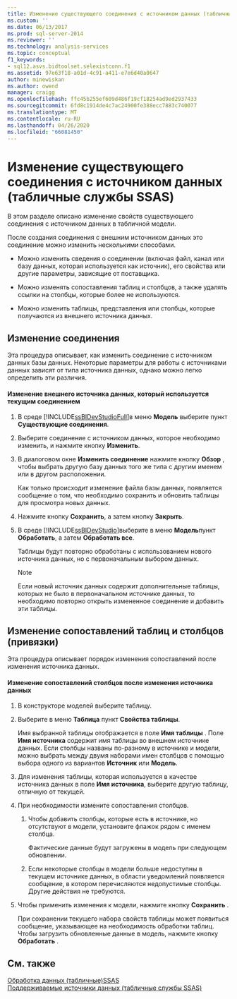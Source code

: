 ```yaml
---
title: Изменение существующего соединения с источником данных (табличные службы SSAS) | Документация Майкрософт
ms.custom: ''
ms.date: 06/13/2017
ms.prod: sql-server-2014
ms.reviewer: ''
ms.technology: analysis-services
ms.topic: conceptual
f1_keywords:
- sql12.asvs.bidtoolset.selexistconn.f1
ms.assetid: 97e63f18-a01d-4c91-a411-e7e6d40a0647
author: minewiskan
ms.author: owend
manager: craigg
ms.openlocfilehash: ffc45b255ef609d486f19cf18254ad9ed2937433
ms.sourcegitcommit: 6fd8c1914de4c7ac24900fe388ecc7883c740077
ms.translationtype: MT
ms.contentlocale: ru-RU
ms.lasthandoff: 04/26/2020
ms.locfileid: "66081450"
---
```

# <a name="edit-an-existing-data-source-connection-ssas-tabular"></a>Изменение существующего соединения с источником данных (табличные службы SSAS)
  В этом разделе описано изменение свойств существующего соединения с источником данных в табличной модели.  
  
 После создания соединения с внешним источником данных это соединение можно изменить несколькими способами.  
  
-   Можно изменить сведения о соединении (включая файл, канал или базу данных, которая используется как источник), его свойства или другие параметры, зависящие от поставщика.  
  
-   Можно изменять сопоставления таблиц и столбцов, а также удалять ссылки на столбцы, которые более не используются.  
  
-   Можно изменить таблицы, представления или столбцы, которые получаются из внешнего источника данных.  
  
## <a name="modify-a-connection"></a>Изменение соединения  
 Эта процедура описывает, как изменить соединение с источником данных базы данных. Некоторые параметры для работы с источниками данных зависят от типа источника данных, однако можно легко определить эти различия.  
  
#### <a name="to-change-the-external-data-source-used-by-a-current-connection"></a>Изменение внешнего источника данных, который используется текущим соединением  
  
1.  В среде [!INCLUDE[ssBIDevStudioFull](../includes/ssbidevstudiofull-md.md)]в меню **Модель** выберите пункт **Существующие соединения**.  
  
2.  Выберите соединение с источником данных, которое необходимо изменить, и нажмите кнопку **Изменить**.  
  
3.  В диалоговом окне **Изменить соединение** нажмите кнопку **Обзор** , чтобы выбрать другую базу данных того же типа с другим именем или в другом расположении.  
  
     Как только происходит изменение файла базы данных, появляется сообщение о том, что необходимо сохранить и обновить таблицы для просмотра новых данных.  
  
4.  Нажмите кнопку **Сохранить**, а затем кнопку **Закрыть**.  
  
5.  В среде [!INCLUDE[ssBIDevStudio](../includes/ssbidevstudio-md.md)]выберите в меню **Модель**пункт **Обработать**, а затем **Обработать все**.  
  
     Таблицы будут повторно обработаны с использованием нового источника данных, но с первоначальным выбором данных.  
  
    > [!NOTE]  
    >  Если новый источник данных содержит дополнительные таблицы, которых не было в первоначальном источнике данных, то необходимо повторно открыть измененное соединение и добавить эти таблицы.  
  
## <a name="edit-table-and-column-mappings-bindings"></a>Изменение сопоставлений таблиц и столбцов (привязки)  
 Эта процедура описывает порядок изменения сопоставлений после изменения источника данных.  
  
#### <a name="to-edit-column-mappings-when-a-data-source-changes"></a>Изменение сопоставлений столбцов после изменения источника данных  
  
1.  В конструкторе моделей выберите таблицу.  
  
2.  Выберите в меню **Таблица** пункт **Свойства таблицы**.  
  
     Имя выбранной таблицы отображается в поле **Имя таблицы** . Поле **Имя источника** содержит имя таблицы во внешнем источнике данных. Если столбцы названы по-разному в источнике и модели, можно выбрать между двумя наборами имен столбцов с помощью выбора одного из вариантов **Источник** или **Модель**.  
  
3.  Для изменения таблицы, которая используется в качестве источника данных в поле **Имя источника**, выберите другую таблицу, отличную от текущей.  
  
4.  При необходимости измените сопоставления столбцов.  
  
    1.  Чтобы добавить столбцы, которые есть в источнике, но отсутствуют в модели, установите флажок рядом с именем столбца.  
  
         Фактические данные будут загружены в модель при следующем обновлении.  
  
    2.  Если некоторые столбцы в модели больше недоступны в текущем источнике данных, в области уведомлений появляется сообщение, в котором перечисляются недопустимые столбцы. Другие действия не требуются.  
  
5.  Чтобы применить изменения к модели, нажмите кнопку **Сохранить** .  
  
     При сохранении текущего набора свойств таблицы может появиться сообщение, указывающее на необходимость обработки таблиц. Чтобы загрузить обновленные данные в модель, нажмите кнопку **Обработать** .  
  
## <a name="see-also"></a>См. также  
 [Обработка данных &#40;табличные&#41;SSAS](process-data-ssas-tabular.md)   
 [Поддерживаемые источники данных (табличные службы SSAS)](tabular-models/data-sources-supported-ssas-tabular.md)  
  
  
